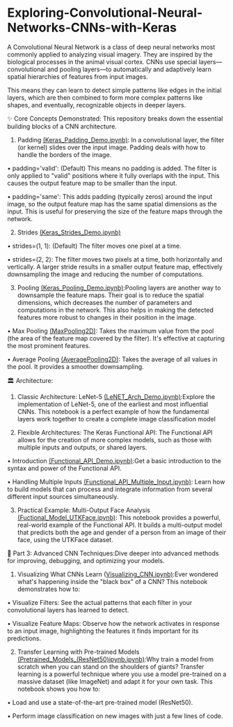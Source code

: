 # Exploring-Convolutional-Neural-Networks-CNNs-with-Keras
A Convolutional Neural Network is a class of deep neural networks most commonly applied to analyzing visual imagery. They are inspired by the biological processes in the animal visual cortex. CNNs use special layers—convolutional and pooling layers—to automatically and adaptively learn spatial hierarchies of features from input images.

This means they can learn to detect simple patterns like edges in the initial layers, which are then combined to form more complex patterns like shapes, and eventually, recognizable objects in deeper layers.


✨  Core Concepts Demonstrated: This repository breaks down the essential building blocks of a CNN architecture.

  1. Padding [(Keras_Padding_Demo.ipynb)](https://github.com/AmanRajput997/Exploring-Convolutional-Neural-Networks-CNNs-with-Keras/blob/main/Keras_Padding_Demo.ipynb): In a convolutional layer, the filter (or kernel) slides over the          input image. Padding deals with how to handle the borders of the image.

   •  padding='valid': (Default) This means no padding is added. The filter is only applied to "valid" positions where it fully overlaps with the input. This causes the output feature map to be smaller than the input.

   •  padding='same': This adds padding (typically zeros) around the input image, so the output feature map has the same spatial dimensions as the input. This is useful for preserving the size of the feature maps through the network.

  2. Strides [(Keras_Strides_Demo.ipynb)](https://github.com/AmanRajput997/Exploring-Convolutional-Neural-Networks-CNNs-with-Keras/blob/main/Keras_Strides_Demo.ipynb)

   •  strides=(1, 1): (Default) The filter moves one pixel at a time.

   •  strides=(2, 2): The filter moves two pixels at a time, both horizontally and vertically. A larger stride results in a smaller output feature map, effectively downsampling the image and reducing the number of computations.

  3. Pooling [(Keras_Pooling_Demo.ipynb)](https://github.com/AmanRajput997/Exploring-Convolutional-Neural-Networks-CNNs-with-Keras/blob/main/Keras_Pooling_Demo.ipynb):Pooling layers are another way to downsample the feature maps. Their       goal is to reduce the spatial dimensions, which decreases the number of parameters and computations in the network. This also helps in making the detected features more robust to changes in their position in the image.

   •  Max Pooling [(MaxPooling2D)](https://keras.io/api/layers/pooling_layers/max_pooling2d/): Takes the maximum value from the pool (the area of the feature map covered by the filter). It's effective at capturing the most prominent           features.

   •  Average Pooling [(AveragePooling2D)](https://keras.io/api/layers/pooling_layers/average_pooling2d/): Takes the average of all values in the pool. It provides a smoother downsampling.


🏛️    Architecture: 

   1. Classic Architecture: LeNet-5 [(LeNET_Arch_Demo.ipynb)](https://github.com/AmanRajput997/Exploring-Convolutional-Neural-Networks-CNNs-with-Keras/blob/main/LeNET_Arch_Demo.ipynb):Explore the implementation of LeNet-5, one of the          earliest and most influential CNNs. This notebook is a perfect example of how the fundamental layers work together to create a complete image classification model

   2. Flexible Architectures: The Keras Functional API: The Functional API allows for the creation of more complex models, such as those with multiple inputs and outputs, or shared layers.

  • Introduction [(Functional_API_Demo.ipynb)](https://github.com/AmanRajput997/Exploring-Convolutional-Neural-Networks-CNNs-with-Keras/blob/main/Functional_API_Demo.ipynb):Get a basic introduction to the syntax and power of the             Functional API.

  • Handling Multiple Inputs [(Functional_API_Multiple_Input.ipynb)](https://github.com/AmanRajput997/Exploring-Convolutional-Neural-Networks-CNNs-with-Keras/blob/main/Functional_API_Multiple_Input.ipynb): Learn how to build models that     can process and integrate information from several different input sources simultaneously.

   3. Practical Example: Multi-Output Face Analysis [(Fuctional_Model_UTKFace.ipynb)](https://github.com/AmanRajput997/Exploring-Convolutional-Neural-Networks-CNNs-with-Keras/blob/main/Fuctional_Model_UTKFace.ipynb):
      This notebook provides a powerful, real-world example of the Functional API. It builds a multi-output model that predicts both the age and gender of a person from an image of their face, using the UTKFace dataset.

🚀 Part 3: Advanced CNN Techniques:Dive deeper into advanced methods for improving, debugging, and optimizing your models.

   1. Visualizing What CNNs Learn ([Visualizing_CNN.ipynb)](https://github.com/AmanRajput997/Exploring-Convolutional-Neural-Networks-CNNs-with-Keras/blob/main/Visualizing_CNN.ipynb):Ever wondered what's happening inside the "black box"        of a CNN? This notebook demonstrates how to:

  • Visualize Filters: See the actual patterns that each filter in your convolutional layers has learned to detect.

  • Visualize Feature Maps: Observe how the network activates in response to an input image, highlighting the features it finds important for its predictions.


   2. Transfer Learning with Pre-trained Models [(Pretrained_Models_(ResNet50)ipynb.ipynb)](https://github.com/AmanRajput997/Exploring-Convolutional-Neural-Networks-CNNs-with-Keras/blob/main/Pretrained_Models_(ResNet50)ipynb.ipynb):Why        train a model from scratch when you can stand on the shoulders of giants? Transfer learning is a powerful technique where you use a model pre-trained on a massive dataset (like ImageNet) and adapt it for your own task. This              notebook shows you how to:

  • Load and use a state-of-the-art pre-trained model (ResNet50).

  • Perform image classification on new images with just a few lines of code.










  
